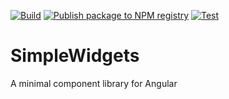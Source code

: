 [![Build](https://github.com/praveenganeshcp/simple-widgets/actions/workflows/build.yml/badge.svg)](https://github.com/praveenganeshcp/simple-widgets/actions/workflows/build.yml)    [![Publish package to NPM registry](https://github.com/praveenganeshcp/simple-widgets/actions/workflows/publish.yml/badge.svg)](https://github.com/praveenganeshcp/simple-widgets/actions/workflows/publish.yml)    [![Test](https://github.com/praveenganeshcp/simple-widgets/actions/workflows/test.yml/badge.svg)](https://github.com/praveenganeshcp/simple-widgets/actions/workflows/test.yml)

# SimpleWidgets

A  minimal component library for Angular
